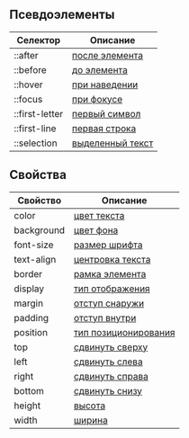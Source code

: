 ## Псевдоэлементы
| Селектор       | Описание                                             |
|----------------|------------------------------------------------------|
| ::after        | [после элемента](http://htmlbook.ru/css/after)       |
| ::before       | [до элемента](http://htmlbook.ru/css/before)         |
| ::hover        | [при наведении](http://htmlbook.ru/css/hover)        |
| ::focus        | [при фокусе](http://htmlbook.ru/css/focus)           |
| ::first-letter | [первый символ](http://htmlbook.ru/css/first-letter) |
| ::first-line   | [первая строка](http://htmlbook.ru/css/first-line)   |
| ::selection    | [выделенный текст](http://htmlbook.ru/css/selection) |

## Свойства
| Свойство   | Описание                                                |
|------------|---------------------------------------------------------|
| color      | [цвет текста](http://htmlbook.ru/css/color)             |
| background | [цвет фона](http://htmlbook.ru/css/background)          |
| font-size  | [размер шрифта](http://htmlbook.ru/css/font-size)       |
| text-align | [центровка текста](http://htmlbook.ru/css/text-align)   |
| border     | [рамка элемента](http://htmlbook.ru/css/border)         |
| display    | [тип отображения](http://htmlbook.ru/css/display)       |
| margin     | [отступ снаружи](http://htmlbook.ru/css/margin)         |
| padding    | [отступ внутри](http://htmlbook.ru/css/padding)         |
| position   | [тип позиционирования](http://htmlbook.ru/css/position) |
| top        | [сдвинуть сверху](http://htmlbook.ru/css/top)           |
| left       | [сдвинуть слева](http://htmlbook.ru/css/left)           |
| right      | [сдвинуть справа](http://htmlbook.ru/css/right)         |
| bottom     | [сдвинуть снизу](http://htmlbook.ru/css/bottom)         |
| height     | [высота](http://htmlbook.ru/css/height)                 |
| width      | [ширина](http://htmlbook.ru/css/width)                  |
